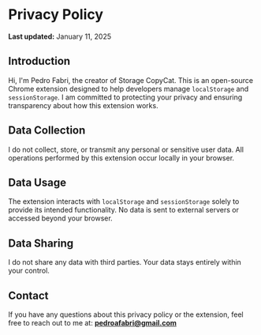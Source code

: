 # Privacy Policy

**Last updated:** January 11, 2025

## Introduction
Hi, I'm Pedro Fabri, the creator of Storage CopyCat. This is an open-source Chrome extension designed to help developers manage `localStorage` and `sessionStorage`. I am committed to protecting your privacy and ensuring transparency about how this extension works.

## Data Collection
I do not collect, store, or transmit any personal or sensitive user data. All operations performed by this extension occur locally in your browser.

## Data Usage
The extension interacts with `localStorage` and `sessionStorage` solely to provide its intended functionality. No data is sent to external servers or accessed beyond your browser.

## Data Sharing
I do not share any data with third parties. Your data stays entirely within your control.

## Contact
If you have any questions about this privacy policy or the extension, feel free to reach out to me at: **pedroafabri@gmail.com**


